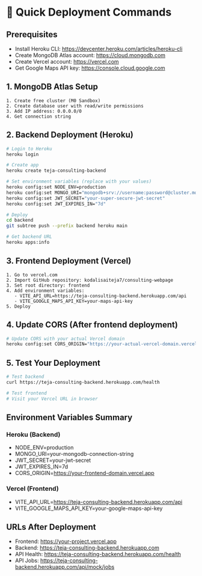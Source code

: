 # 🚀 Quick Deployment Commands

## Prerequisites
- Install Heroku CLI: https://devcenter.heroku.com/articles/heroku-cli
- Create MongoDB Atlas account: https://cloud.mongodb.com
- Create Vercel account: https://vercel.com
- Get Google Maps API key: https://console.cloud.google.com

## 1. MongoDB Atlas Setup
```
1. Create free cluster (M0 Sandbox)
2. Create database user with read/write permissions
3. Add IP address: 0.0.0.0/0
4. Get connection string
```

## 2. Backend Deployment (Heroku)
```bash
# Login to Heroku
heroku login

# Create app
heroku create teja-consulting-backend

# Set environment variables (replace with your values)
heroku config:set NODE_ENV=production
heroku config:set MONGO_URI="mongodb+srv://username:password@cluster.mongodb.net/teja-consulting?retryWrites=true&w=majority"
heroku config:set JWT_SECRET="your-super-secure-jwt-secret"
heroku config:set JWT_EXPIRES_IN="7d"

# Deploy
cd backend
git subtree push --prefix backend heroku main

# Get backend URL
heroku apps:info
```

## 3. Frontend Deployment (Vercel)
```
1. Go to vercel.com
2. Import GitHub repository: kodalisaiteja7/consulting-webpage
3. Set root directory: frontend
4. Add environment variables:
   - VITE_API_URL=https://teja-consulting-backend.herokuapp.com/api
   - VITE_GOOGLE_MAPS_API_KEY=your-maps-api-key
5. Deploy
```

## 4. Update CORS (After frontend deployment)
```bash
# Update CORS with your actual Vercel domain
heroku config:set CORS_ORIGIN="https://your-actual-vercel-domain.vercel.app"
```

## 5. Test Your Deployment
```bash
# Test backend
curl https://teja-consulting-backend.herokuapp.com/health

# Test frontend
# Visit your Vercel URL in browser
```

## Environment Variables Summary

### Heroku (Backend)
- NODE_ENV=production
- MONGO_URI=your-mongodb-connection-string
- JWT_SECRET=your-jwt-secret
- JWT_EXPIRES_IN=7d
- CORS_ORIGIN=https://your-frontend-domain.vercel.app

### Vercel (Frontend)
- VITE_API_URL=https://teja-consulting-backend.herokuapp.com/api
- VITE_GOOGLE_MAPS_API_KEY=your-google-maps-api-key

## URLs After Deployment
- Frontend: https://your-project.vercel.app
- Backend: https://teja-consulting-backend.herokuapp.com
- API Health: https://teja-consulting-backend.herokuapp.com/health
- API Jobs: https://teja-consulting-backend.herokuapp.com/api/mock/jobs

